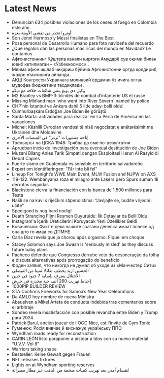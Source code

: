 # Latest News
-  Denuncian 634 posibles violaciones de los ceses al fuego en Colombia este año
-  أونروا تحذر من تفشي الأوبئة بغزة
-  Son Jenni Hermoso y Messi finalistas en The Best
-  Posa personal de Desarrollo Humano para foto navideña del recuerdo
-  ¿Qué regalos dan las personas más ricas del mundo en Navidad? Le contamos
-  Афғонистоннинг Қўштепа канали қирғоғи Амударё сув оқими билан ювиб кетилмаган – «Ўзбеккосмос» .
-  Мянма афюн ишлаб чиқариш бўйича Афғонистонни ортда қолдириб, жаҳон етакчисига айланди .
-  АҚШ Конгресси Украинага молиявий ёрдамни ўз ичига олган мудофаа бюджетини тасдиқлади .
-  وكيل دي يونغ ينفي شائعات خلافه مع ديكو
-  M2 Bradley vs BMP-3: blindés de combat d'infanterie US et russe
-  Missing Midland man 'who went into River Severn' named by police
-  CHP'nin İstanbul ve Ankara dahil 5 ilde adayı belli oldu!
-  Cumhurbaşkanı Erdoğan Joe Biden ile görüştü
-  Santa Marta: actividades para realizar en La Perla de América en las vacaciones
-  Michel: Këshilli Evropian vendosi të nisë negociatat e anëtarësimit me Ukrainën dhe Moldavinë
-  إتاحة منشورات "ثردز" في المنصات الأخرى
-  Треньорът на ЦСКА 1948: Трябва да сме по-резултатни
-  Aprueban inicio de investigación para eventual destitución de Joe Biden
-  Muzani Bilang Anies Tarik Simpati dengan Eksploitasi Harun Al Rasyid di Debat Capres
-  Fuerte sismo en Guatemala es sensible en territorio salvadoreño
-  Expert om identifieringen: "Får inte bli fel"
-  Lineup For Tonight’s WWE Main Event, MLW Fusion and NJPW on AXS
-  119-122. Wembanyama roza el milagro ante Lakers pero Spurs suman 18 derrotas seguidas
-  Blackstone cierra la financiación con la banca de 1.500 millones para Testa
-  Našli se na kavi s riječkim stipendistima: “Javljajte se, budite vrijedni i učite”
-  Speelgoed is nog hard nodig!
-  Death Stranding Filmi Resmen Duyuruldu: İlk Detaylar da Belli Oldu
-  Instagram'a İçerik Üreticilerini Koruyacak Yeni Özellikler Geldi
-  Ковачевски: Факт е дека нашите граѓани денеска имаат повеќе од она што го имаа со ДПМНЕ
-  Carla Diaz revela que já chorou após orgasmo: Fiquei em choque
-  Stacey Solomon says Joe Swash is 'seriously misled' as they discuss future baby plans
-  Pacheco defende que Congresso derrube veto da desoneração da folha e discuta alternativas após prorrogação do benefício
-  Фоден заявил, что никогда не думал об уходе из «Манчестер Сити»
-  الحسين اربد يخطف تعادلا ثمينا من الفيصلي
-  الاحتلال يعترف بإصابة 7 جنود في جنين
-  إحباط تهريب 260 ألف حبة مخدرة في جرش
-  1000PIP BUILDER REVIEW
-  STA Confirms Fireworks for Samoa’s New Year Celebrations
-  Da AMLO hoy nombre de nueva Ministra
-  Absuelven a Mikel Arteta de conducta indebida tras comentarios sobre el arbitraje
-  Sondeo revela insatisfacción con posible revancha entre Biden y Trump para 2024
-  Patrick Barul, ancien joueur de l'OGC Nice, est l'invité de Gym Tonic
-  Гуменюк: Росія вивчає й виснажує українську ППО
-  Wyndham roads ready for reconstruction
-  CARIN LEÓN listo paraponer a pistear a tdos con su nuevo material “U.V.V. Vol 8”
-  Warriors taking shape
-  Bestseller: Keine Gewalt gegen Frauen
-  NFL releases fixtures
-  Lights on at Wyndham sporting reserves
-  انقسام أمني بعد تهريب كميات ضخمة من الذهب عبر مطار مصراتة
